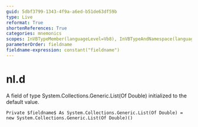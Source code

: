 ```yaml
---
guid: 5dbf3799-1343-4f9a-a6ed-b51de63df59b
type: Live
reformat: True
shortenReferences: True
categories: mnemonics
scopes: InVBTypeMember(languageLevel=Vb8), InVBTypeAndNamespace(languageLevel=Vb8)
parameterOrder: fieldname
fieldname-expression: constant("fieldname")
---
```


# nl.d

A field of type System.Collections.Generic.List(Of Double) initialized to the default value.

```
Private $fieldname$ As System.Collections.Generic.List(Of Double) = new System.Collections.Generic.List(Of Double)()
```
